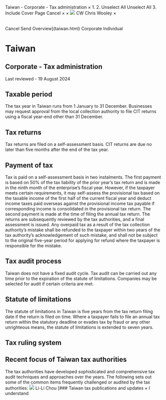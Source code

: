 Taiwan - Corporate - Tax administration
×
1.
2.
Unselect All
Unselect All
3.
Include Cover Page
Cancel
×
×
![](-/media/world-wide-tax-summaries/attachments/global---chris-wooley.ashx%3Frev=ac5e5f3223b34096b1afc2a6009c7320&revision=ac5e5f32-23b3-4096-b1af-c2a6009c7320&hash=859B7ADC84DC2CBEC9760E9E6EE7DE6D0A8BFCDF)
CW
Chris Wooley
×
######
Cancel
Send
Overview](taiwan.html)
Corporate
Individual
# Taiwan
## Corporate - Tax administration
Last reviewed - 19 August 2024
## Taxable period
The tax year in Taiwan runs from 1 January to 31 December. Businesses may request approval from the local collection authority to file CIT returns using a fiscal year-end other than 31 December.
## Tax returns
Tax returns are filed on a self-assessment basis. CIT returns are due no later than five months after the end of the tax year.
## Payment of tax
Tax is paid on a self-assessment basis in two instalments. The first payment is based on 50% of the tax liability of the prior year’s tax return and is made in the ninth month of the enterprise’s fiscal year. However, if the taxpayer meets certain requirements, it may self-assess the provisional tax based on the taxable income of the first half of the current fiscal year and deduct income taxes paid overseas against the provisional income tax payable if corresponding income is consolidated in the provisional tax return. The second payment is made at the time of filing the annual tax return. The returns are subsequently reviewed by the tax authorities, and a final assessment is issued.
Any overpaid tax as a result of the tax collection authority’s mistake shall be refunded to the taxpayer within two years of the tax authority’s acknowledgement of such mistake, and shall not be subject to the original five-year period for applying for refund where the taxpayer is responsible for the mistake.
## Tax audit process
Taiwan does not have a fixed audit cycle. Tax audit can be carried out any time prior to the expiration of the statute of limitations. Companies may be selected for audit if certain criteria are met.
## Statute of limitations
The statute of limitations in Taiwan is five years from the tax return filing date if the return is filed on time. Where a taxpayer fails to file an annual tax return within the statutory deadline or evades tax by fraud or any other unrighteous means, the statute of limitations is extended to seven years.
## Tax ruling system
## Recent focus of Taiwan tax authorities
The tax authorities have developed sophisticated and comprehensive tax audit techniques and approaches over the years. The following sets out some of the common items frequently challenged or audited by the tax authorities:
![](-/media/world-wide-tax-summaries/attachments/taiwan---li_li_chou.ashx%3Frev=dc17ec3bff434dfc935516656d63b8ef&revision=dc17ec3b-ff43-4dfc-9355-16656d63b8ef&hash=9B7BD86B5F2870A4E2198EC3232F7F65C81DF4EE)
Li-Li Chou
[### Taiwan tax publications and updates
×
I understand